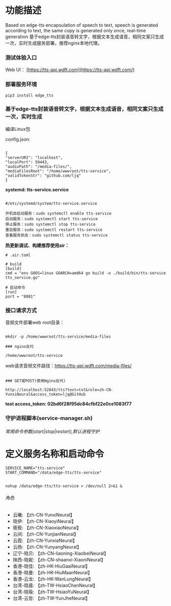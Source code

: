 # 功能描述

Based on edge-tts encapsulation of speech to text, speech is generated according to text, the same copy is generated only once, real-time generation
基于edge-tts封装语音转文字，根据文本生成语音，相同文案只生成一次，实时生成服务部署，推荐nginx本地代理。

### 测试体验入口

Web UI：
[https://tts-api.wdft.com](https://tts-api.wdft.com/)

### 部署服务环境

```
pip3 install edge_tts
```

### 基于edge-tts封装语音转文字，根据文本生成语音，相同文案只生成一次，实时生成

编译Linux包

config.json:

```

{
"serverURI": "localhost",
"localPort": 59443,
"audioPath": "/media-files/",
"mediaFilesRoot": "/home/wwwroot/tts-service",
"validTokenStr": "github.com/ljq"
}

```


**systemd: tts-service.service**

```

#/etc/systemd/system/tts-service.service

开机自启动服务：sudo systemctl enable tts-service
启动服务：sudo systemctl start tts-service
停止服务：sudo systemctl stop tts-service
重启服务：sudo systemctl restart tts-service
查看服务状态：sudo systemctl status tts-service
```


**热更新调试、构建推荐使用air：**

```
# .air.toml

# build
[build]
cmd = "env GOOS=linux GOARCH=amd64 go build -o ./build/bin/tts-service tts_service.go"

# 启动命令
[run]
port = "8081"
```

### 接口请求方式

音频文件部署web root目录：

```

mkdir -p /home/wwwroot/tts-service/media-files

### nginx反代

/home/wwwroot/tts-service

```

web请求音频文件路径：https://tts-api.wdft.com/media-files/

```

### GET或POST(使用Nginx反代)

http://localhost:52843/tts?text=txt&role=zh-CN-YunxiNeural&access_token=ljq@GitHub

```

**test access_token: 02bd6f28f95dc84cfbf22e0ce1083f77**

### 守护进程脚本(service-manager.sh)

###### 常用命令参数(start|stop|restart),默认进程守护

# 定义服务名称和启动命令

```
SERVICE_NAME="tts-service"
START_COMMAND="/data/edge-tts/tts-service"
```

```

nohup /data/edge-tts/tts-service > /dev/null 2>&1 &

```

###### 角色

- 云曦: 【zh-CN-YunxiNeural】
- 晓伊: 【zh-CN-XiaoyiNeural】
- 筱筱: 【zh-CN-XiaoxiaoNeural】
- 云间: 【zh-CN-YunjianNeural】
- 云霞: 【zh-CN-YunxiaNeural】
- 云扬: 【zh-CN-YunyangNeural】
- 辽宁-晓贝: 【zh-CN-liaoning-XiaobeiNeural】
- 陕西-晓妮: 【zh-CN-shaanxi-XiaoniNeural】
- 香港-晓佳: 【zh-HK-HiuGaaiNeural】
- 香港-晓曼: 【zh-HK-HiuMaanNeural】
- 香港-云龙: 【zh-HK-WanLungNeural】
- 台湾-晓晨: 【zh-TW-HsiaoChenNeural】
- 台湾-晓瑜: 【zh-TW-HsiaoYuNeural】
- 台湾-云哲: 【zh-TW-YunJheNeural】

```

```
